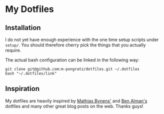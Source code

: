 # My Dotfiles

## Installation
I do not yet have enough experience with the one time setup scripts under `setup/`.
You should therefore cherry pick the things that you actually require.

The actual bash configuration can be linked in the following way:

```
git clone git@github.com:m-pongratz/dotfiles.git ~/.dotfiles
bash "~/.dotfiles/link"
```

## Inspiration
My dotfiles are heavily inspired by
[Mathias Bynens'](https://github.com/mathiasbynens/dotfiles) and
[Ben Alman's](https://github.com/cowboy/dotfiles) dotfiles
and many other great blog posts on the web. Thanks guys!
